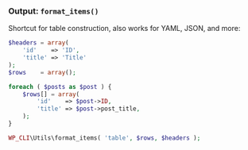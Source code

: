 ### Output: `format_items()`

Shortcut for table construction, also works for YAML, JSON, and more:

```php
$headers = array(
	'id'    => 'ID',
	'title' => 'Title'
);
$rows    = array();

foreach ( $posts as $post ) {
	$rows[] = array(
		'id'    => $post->ID,
		'title' => $post->post_title,
	);
}

WP_CLI\Utils\format_items( 'table', $rows, $headers );
```
